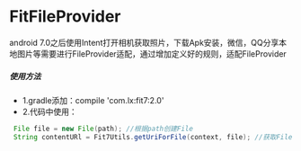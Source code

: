 # FitFileProvider
android 7.0之后使用Intent打开相机获取照片，下载Apk安装，微信，QQ分享本地图片等需要进行FileProvider适配，通过增加定义好的规则，适配FileProvider
##### 使用方法
+ 1.gradle添加：compile 'com.lx:fit7:2.0' 
+ 2.代码中使用：
```java
 File file = new File(path); //根据path创建File
 String contentURl = Fit7Utils.getUriForFile(context, file); //获取File的Content地址
```
